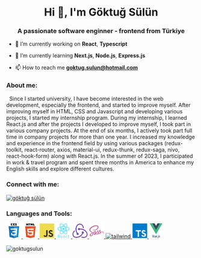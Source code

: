 <h1 align="center">Hi 👋, I'm Göktuğ Sülün</h1>
<h3 align="center">A passionate software enginner - frontend from Türkiye</h3>

- 🔭 I’m currently working on **React**, **Typescript**

- 🌱 I’m currently learning **Next.js**, **Node.js**, **Express.js**

- 📫 How to reach me **goktug.sulun@hotmail.com**

<h3 align="left">About me:</h3>
<p align="left">
&nbsp;&nbsp;Since I started university, I have become interested in the web development, especially the frontend, and started to improve myself. After improving myself in HTML, CSS and Javascript and developing various projects, I started my internship program. During my internship, I learned React.js and after the projects I developed to improve myself, I took part in various company projects. At the end of six months, I actively took part full time in company projects for more than one year. I increased my knowledge and experience in the frontend field by using various packages (redux-toolkit, react-router, axios, material-ui, redux-thunk, redux-saga, nivo, react-hook-form) along with React.js. In the summer of 2023, I participated in work & travel program and spent three months in America to enhance my English skills and explore different cultures.
</p>

<h3 align="left">Connect with me:</h3>
<p align="left">
<a href="https://www.linkedin.com/in/g%C3%B6ktu%C4%9F-s%C3%BCl%C3%BCn-75054721b/" target="blank"><img align="center" src="https://raw.githubusercontent.com/rahuldkjain/github-profile-readme-generator/master/src/images/icons/Social/linked-in-alt.svg" alt="göktuğ sülün" height="30" width="40" /></a>
</p>

<h3 align="left">Languages and Tools:</h3>
<p align="left"> <a href="https://www.w3schools.com/css/" target="_blank" rel="noreferrer"> <img src="https://raw.githubusercontent.com/devicons/devicon/master/icons/css3/css3-original-wordmark.svg" alt="css3" width="40" height="40"/> </a> <a href="https://www.w3.org/html/" target="_blank" rel="noreferrer"> <img src="https://raw.githubusercontent.com/devicons/devicon/master/icons/html5/html5-original-wordmark.svg" alt="html5" width="40" height="40"/> </a> <a href="https://developer.mozilla.org/en-US/docs/Web/JavaScript" target="_blank" rel="noreferrer"> <img src="https://raw.githubusercontent.com/devicons/devicon/master/icons/javascript/javascript-original.svg" alt="javascript" width="40" height="40"/> </a> <a href="https://reactjs.org/" target="_blank" rel="noreferrer"> <img src="https://raw.githubusercontent.com/devicons/devicon/master/icons/react/react-original-wordmark.svg" alt="react" width="40" height="40"/> </a> <a href="https://redux.js.org" target="_blank" rel="noreferrer"> <img src="https://raw.githubusercontent.com/devicons/devicon/master/icons/redux/redux-original.svg" alt="redux" width="40" height="40"/> </a> <a href="https://sass-lang.com" target="_blank" rel="noreferrer"> <img src="https://raw.githubusercontent.com/devicons/devicon/master/icons/sass/sass-original.svg" alt="sass" width="40" height="40"/> </a> <a href="https://tailwindcss.com/" target="_blank" rel="noreferrer"> <img src="https://www.vectorlogo.zone/logos/tailwindcss/tailwindcss-icon.svg" alt="tailwind" width="40" height="40"/> </a> <a href="https://www.typescriptlang.org/" target="_blank" rel="noreferrer"> <img src="https://raw.githubusercontent.com/devicons/devicon/master/icons/typescript/typescript-original.svg" alt="typescript" width="40" height="40"/> </a> <a href="https://vuejs.org/" target="_blank" rel="noreferrer"> <img src="https://raw.githubusercontent.com/devicons/devicon/master/icons/vuejs/vuejs-original-wordmark.svg" alt="vuejs" width="40" height="40"/> </a> </p>

<p><img align="center" src="https://github-readme-stats.vercel.app/api/top-langs?username=goktugsulun&show_icons=true&locale=en&layout=compact" alt="goktugsulun" /></p>
